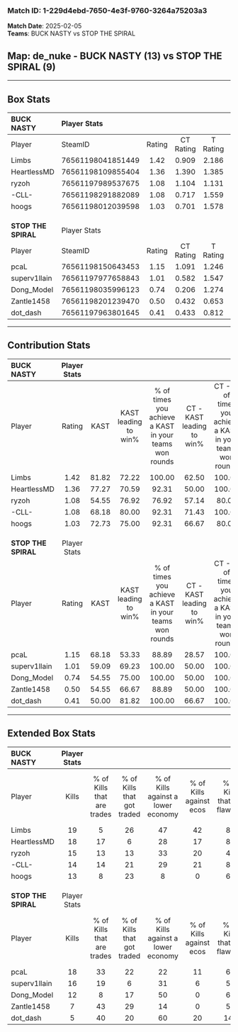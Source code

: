 ### Match ID: 1-229d4ebd-7650-4e3f-9760-3264a75203a3  
**Match Date**: 2025-02-05  
**Teams**: BUCK NASTY vs STOP THE SPIRAL  

## **Map**: de_nuke - BUCK NASTY (13) vs STOP THE SPIRAL (9)  
---  

## Box Stats  

| **BUCK NASTY**      | Player Stats      |        |           |          |       |      |       |         |        |      |     |
| :- | :- | :-: | :-: | :-: | :-: | :-: | :-: | :-: | :-: | :-: | :-: |
| Player              | SteamID           | Rating | CT Rating | T Rating | KAST  | ADR  | Kills | Assists | Deaths | K/D  | HS% |
| Limbs               | 76561198041851449 |  1.42  |   0.909   |  2.186   | 81.82 | 93.2 |  19   |    6    |   13   | 1.46 | 68  |
| HeartlessMD         | 76561198109855404 |  1.36  |   1.390   |  1.385   | 77.27 | 84.6 |  18   |    0    |   10   | 1.80 | 33  |
| ryzoh               | 76561197989537675 |  1.08  |   1.104   |  1.131   | 54.55 | 99.1 |  15   |    7    |   13   | 1.15 | 53  |
| -CLL-               | 76561198291882089 |  1.08  |   0.717   |  1.559   | 68.18 | 67.0 |  14   |    4    |   11   | 1.27 | 50  |
| hoogs               | 76561198012039598 |  1.03  |   0.701   |  1.578   | 72.73 | 70.4 |  13   |    3    |   13   | 1.00 | 61  |
|                     |                   |        |           |          |       |      |       |         |        |      |     |
|                     |                   |        |           |          |       |      |       |         |        |      |     |
|                     |                   |        |           |          |       |      |       |         |        |      |     |
| **STOP THE SPIRAL** | Player Stats      |        |           |          |       |      |       |         |        |      |     |
| Player              | SteamID           | Rating | CT Rating | T Rating | KAST  | ADR  | Kills | Assists | Deaths | K/D  | HS% |
| pcaL                | 76561198150643453 |  1.15  |   1.091   |  1.246   | 68.18 | 89.9 |  18   |    2    |   17   | 1.06 | 61  |
| superv1llain        | 76561197977658843 |  1.01  |   0.582   |  1.547   | 59.09 | 68.7 |  16   |    2    |   14   | 1.14 | 25  |
| Dong_Model          | 76561198035996123 |  0.74  |   0.206   |  1.274   | 54.55 | 61.8 |  12   |    5    |   17   | 0.71 | 66  |
| Zantle1458          | 76561198201239470 |  0.50  |   0.432   |  0.653   | 54.55 | 43.4 |   7   |    3    |   16   | 0.44 | 57  |
| dot_dash            | 76561197963801645 |  0.41  |   0.433   |  0.812   | 50.00 | 51.3 |   5   |    7    |   17   | 0.29 | 60  |
---  

## Contribution Stats  

| **BUCK NASTY**      | Player Stats |       |                      |                                                        |                           |                                                             |                          |                                                            |
| :- | :-: | :-: | :-: | :-: | :-: | :-: | :-: | :-: |
| Player              |    Rating    | KAST  | KAST leading to win% | % of times you achieve a KAST in your teams won rounds | CT - KAST leading to win% | CT - % of times you achieve a KAST in your teams won rounds | T - KAST leading to win% | T - % of times you achieve a KAST in your teams won rounds |
| Limbs               |     1.42     | 81.82 |        72.22         |                         100.00                         |           62.50           |                           100.00                            |          80.00           |                           100.00                           |
| HeartlessMD         |     1.36     | 77.27 |        70.59         |                         92.31                          |           50.00           |                           100.00                            |          100.00          |                           87.50                            |
| ryzoh               |     1.08     | 54.55 |        76.92         |                         76.92                          |           57.14           |                            80.00                            |          100.00          |                           75.00                            |
| -CLL-               |     1.08     | 68.18 |        80.00         |                         92.31                          |           71.43           |                           100.00                            |          87.50           |                           87.50                            |
| hoogs               |     1.03     | 72.73 |        75.00         |                         92.31                          |           66.67           |                            80.00                            |          80.00           |                           100.00                           |
|                     |              |       |                      |                                                        |                           |                                                             |                          |                                                            |
|                     |              |       |                      |                                                        |                           |                                                             |                          |                                                            |
|                     |              |       |                      |                                                        |                           |                                                             |                          |                                                            |
| **STOP THE SPIRAL** | Player Stats |       |                      |                                                        |                           |                                                             |                          |                                                            |
| Player              |    Rating    | KAST  | KAST leading to win% | % of times you achieve a KAST in your teams won rounds | CT - KAST leading to win% | CT - % of times you achieve a KAST in your teams won rounds | T - KAST leading to win% | T - % of times you achieve a KAST in your teams won rounds |
| pcaL                |     1.15     | 68.18 |        53.33         |                         88.89                          |           28.57           |                           100.00                            |          75.00           |                           85.71                            |
| superv1llain        |     1.01     | 59.09 |        69.23         |                         100.00                         |           50.00           |                           100.00                            |          77.78           |                           100.00                           |
| Dong_Model          |     0.74     | 54.55 |        75.00         |                         100.00                         |           50.00           |                           100.00                            |          87.50           |                           100.00                           |
| Zantle1458          |     0.50     | 54.55 |        66.67         |                         88.89                          |           50.00           |                           100.00                            |          75.00           |                           85.71                            |
| dot_dash            |     0.41     | 50.00 |        81.82         |                         100.00                         |           66.67           |                           100.00                            |          87.50           |                           100.00                           |
---  

## Extended Box Stats  

| **BUCK NASTY**      | Player Stats |                            |                            |                                    |                         |                              |                                 |        |                             |                                     |                          |                               |                            |
| :- | :-: | :-: | :-: | :-: | :-: | :-: | :-: | :-: | :-: | :-: | :-: | :-: | :-: |
| Player              |    Kills     | % of Kills that are trades | % of Kills that got traded | % of Kills against a lower economy | % of Kills against ecos | % of Kills that are flawless | % of Kills that are close duels | Deaths | % of Deaths that get traded | % of Deaths against a lower economy | % of Deaths against ecos | % of Deaths that are flawless | % of Deaths that are close |
| Limbs               |      19      |             5              |             26             |                 47                 |           42            |              84              |                5                |   13   |             23              |                 15                  |            8             |              46               |             8              |
| HeartlessMD         |      18      |             17             |             6              |                 28                 |           17            |              83              |                0                |   10   |             20              |                 30                  |            20            |              90               |             10             |
| ryzoh               |      15      |             13             |             13             |                 33                 |           20            |              47              |                7                |   13   |              0              |                 15                  |            8             |              62               |             8              |
| -CLL-               |      14      |             14             |             21             |                 29                 |           21            |              86              |                0                |   11   |              9              |                 18                  |            9             |              73               |             0              |
| hoogs               |      13      |             8              |             23             |                 8                  |            0            |              69              |                0                |   13   |             31              |                 23                  |            8             |              62               |             0              |
|                     |              |                            |                            |                                    |                         |                              |                                 |        |                             |                                     |                          |                               |                            |
|                     |              |                            |                            |                                    |                         |                              |                                 |        |                             |                                     |                          |                               |                            |
|                     |              |                            |                            |                                    |                         |                              |                                 |        |                             |                                     |                          |                               |                            |
| **STOP THE SPIRAL** | Player Stats |                            |                            |                                    |                         |                              |                                 |        |                             |                                     |                          |                               |                            |
| Player              |    Kills     | % of Kills that are trades | % of Kills that got traded | % of Kills against a lower economy | % of Kills against ecos | % of Kills that are flawless | % of Kills that are close duels | Deaths | % of Deaths that get traded | % of Deaths against a lower economy | % of Deaths against ecos | % of Deaths that are flawless | % of Deaths that are close |
| pcaL                |      18      |             33             |             22             |                 22                 |           11            |              67              |                0                |   17   |             12              |                 12                  |            0             |              71               |             6              |
| superv1llain        |      16      |             19             |             6              |                 31                 |            6            |              50              |                0                |   14   |             29              |                  0                  |            0             |              79               |             0              |
| Dong_Model          |      12      |             8              |             17             |                 50                 |            0            |              67              |                8                |   17   |             12              |                  6                  |            0             |              82               |             0              |
| Zantle1458          |      7       |             43             |             29             |                 14                 |            0            |              57              |                0                |   16   |             13              |                  6                  |            0             |              75               |             6              |
| dot_dash            |      5       |             40             |             20             |                 60                 |           20            |             140              |               40                |   17   |             24              |                 12                  |            0             |              82               |             0              |
